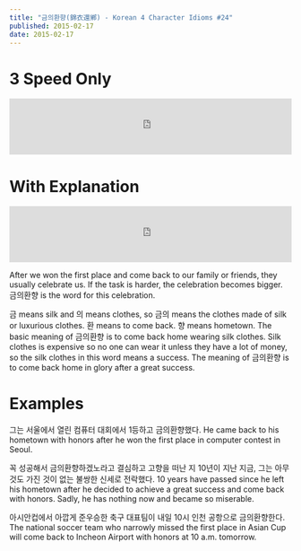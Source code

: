 ```yaml
---
title: "금의환향(錦衣還鄕) - Korean 4 Character Idioms #24"
published: 2015-02-17
date: 2015-02-17
---
```


#  3 Speed Only

<iframe id="audio_iframe" src="https://www.podbean.com/media/player/r6s3g-53d9a1/initByJs/1/auto/1?skin=4" width="100%" height="100" frameborder="0" scrolling="no"></iframe>

#  With Explanation

<iframe id="audio_iframe" src="https://www.podbean.com/media/player/3bu7w-53d9a3/initByJs/1/auto/1?skin=4" width="100%" height="100" frameborder="0" scrolling="no"></iframe>

After we won the first place and come back to our family or friends, they usually celebrate us. If the task is harder, the celebration becomes bigger. 금의환향 is the word for this celebration.

금 means silk and 의 means clothes, so 금의 means the clothes made of silk or luxurious clothes. 환 means to come back. 향 means hometown. The basic meaning of 금의환향 is to come back home wearing silk clothes. Silk clothes is expensive so no one can wear it unless they have a lot of money, so the silk clothes in this word means a success. The meaning of 금의환향 is to come back home in glory after a great success.

#  Examples

그는 서울에서 열린 컴퓨터 대회에서 1등하고 금의환향했다.
He came back to his hometown with honors after he won the first place in computer contest in Seoul.

꼭 성공해서 금의환향하겠노라고 결심하고 고향을 떠난 지 10년이 지난 지금, 그는 아무 것도 가진 것이 없는 불쌍한 신세로 전락했다.
10 years have passed since he left his hometown after he decided to achieve a great success and come back with honors. Sadly, he has nothing now and became so miserable.

아시안컵에서 아깝게 준우승한 축구 대표팀이 내일 10시 인천 공항으로 금의환향한다.
The national soccer team who narrowly missed the first place in Asian Cup will come back to Incheon Airport with honors at 10 a.m. tomorrow.
